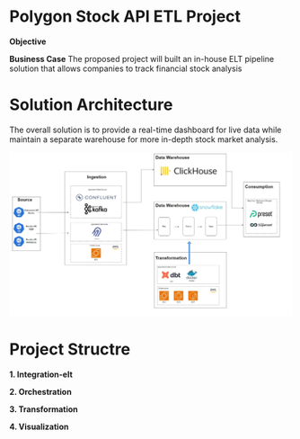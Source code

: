# Polygon Stock API ETL Project
**Objective**

**Business Case**
The proposed project will built an in-house ELT pipeline solution that allows companies to track financial stock analysis





# Solution Architecture

The overall solution is to provide a real-time dashboard for live data while maintain a separate warehouse for more in-depth stock market analysis.

![Docs/DEC_Capstone_Solution_Architecture.jpg](Docs/DEC_Capstone_Solution_Architecture.jpg)


# Project Structre
**1. Integration-elt**

**2. Orchestration**


**3. Transformation**


**4. Visualization**



